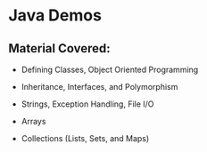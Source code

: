 # Java Demos

## Material Covered:

- Defining Classes, Object Oriented Programming

- Inheritance, Interfaces, and Polymorphism

- Strings, Exception Handling, File I/O

- Arrays

- Collections (Lists, Sets, and Maps)

